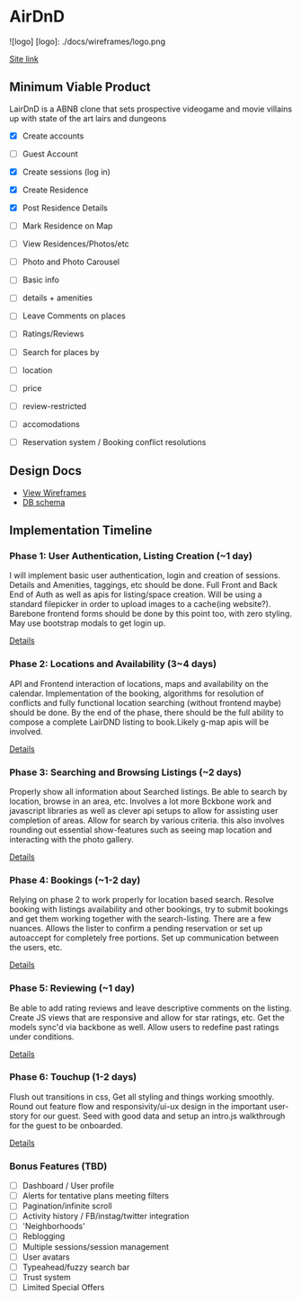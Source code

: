# AirDnD

![logo]
[logo]: ./docs/wireframes/logo.png

[Site link][heroku]

[heroku]:http://lairdnd.com

## Minimum Viable Product
LairDnD is a ABNB clone that sets prospective videogame and movie villains up with
state of the art lairs and dungeons

<!-- This is a Markdown checklist. Use it to keep track of your progress! -->

- [x] Create accounts
- [ ] Guest Account
- [x] Create sessions (log in)
- [x] Create Residence
- [x] Post Residence Details
- [ ] Mark Residence on Map
- [ ] View Residences/Photos/etc
 - [ ] Photo and Photo Carousel
 - [ ] Basic info
 - [ ] details + amenities
- [ ] Leave Comments on places
- [ ] Ratings/Reviews
- [ ] Search for places by
 - [ ] location
 - [ ] price
 - [ ] review-restricted
 - [ ] accomodations
- [ ] Reservation system / Booking conflict resolutions


## Design Docs
* [View Wireframes][views]
* [DB schema][schema]

[views]: ./docs/views.md
[schema]: ./docs/schema.md

## Implementation Timeline

### Phase 1: User Authentication, Listing Creation (~1 day)
I will implement basic user authentication, login and creation of
sessions. Details and Amenities, taggings, etc should be done. Full Front and Back End of Auth as well as apis for listing/space creation.
Will be using a standard filepicker in order to upload images to a cache(ing website?). Barebone frontend forms should be done by this point too, with zero styling. May use bootstrap modals to get login up.

[Details][phase-one]

### Phase 2: Locations and Availability (3~4 days)
API and Frontend interaction of locations, maps and availability on the calendar. Implementation of the booking, algorithms for resolution of conflicts and fully functional location searching (without frontend maybe) should be done. By the end of the phase, there should be the full ability to compose a complete LairDND listing to book.Likely g-map apis will be involved.

[Details][phase-two]

### Phase 3: Searching and Browsing Listings (~2 days)
Properly show all information about Searched listings. Be able to search by location, browse in an area, etc. Involves a lot more Bckbone work and javascript libraries as well as clever api setups to allow for assisting user completion of areas. Allow for search by various criteria. this also involves rounding out essential show-features such as seeing map location and interacting with the photo gallery.

[Details][phase-three]

### Phase 4: Bookings (~1-2 day)
Relying on phase 2 to work properly for location based search. Resolve booking with listings availability and other bookings, try to submit bookings and get them working together with the search-listing. There are a few nuances. Allows the lister to confirm a pending reservation or set up autoaccept for completely free portions. Set up communication between the users, etc.

[Details][phase-four]

### Phase 5: Reviewing (~1 day)
Be able to add rating reviews and leave descriptive comments on the listing. Create JS views that are responsive and allow for star ratings, etc. Get the models sync'd via backbone as well. Allow users to redefine past ratings under conditions.

[Details][phase-five]

### Phase 6: Touchup (1-2 days)
Flush out transitions in css, Get all styling and things working smoothly. Round out feature flow and responsivity/ui-ux design in the important user-story for our guest. Seed with good data and setup an intro.js walkthrough for the guest to be onboarded.

[Details][phase-six]

### Bonus Features (TBD)
- [ ] Dashboard / User profile
- [ ] Alerts for tentative plans meeting filters
- [ ] Pagination/infinite scroll
- [ ] Activity history / FB/instag/twitter integration
- [ ] 'Neighborhoods'
- [ ] Reblogging
- [ ] Multiple sessions/session management
- [ ] User avatars
- [ ] Typeahead/fuzzy search bar
- [ ] Trust system
- [ ] Limited Special Offers

[phase-one]: ./docs/phases/phase1.md
[phase-two]: ./docs/phases/phase2.md
[phase-three]: ./docs/phases/phase3.md
[phase-four]: ./docs/phases/phase4.md
[phase-five]: ./docs/phases/phase5.md
[phase-six]: ./docs/phases/phase6.md
